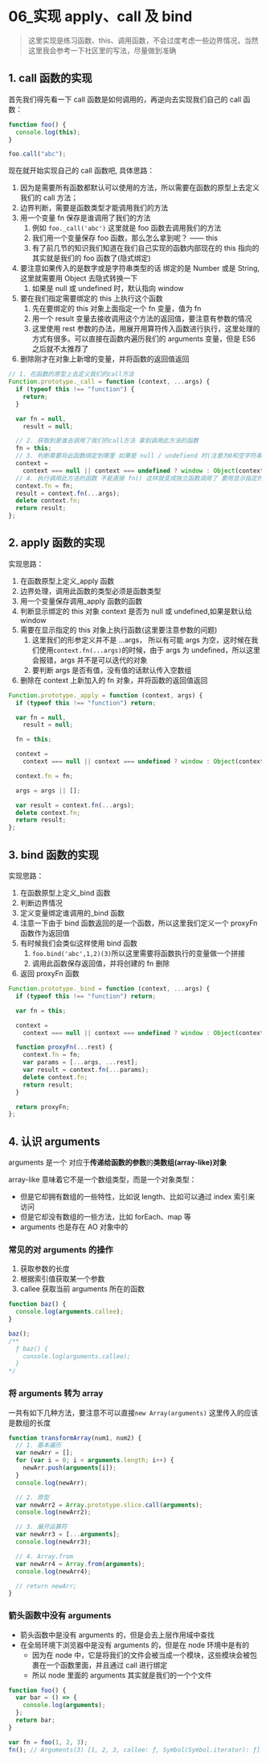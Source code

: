 # 06\_实现 apply、call 及 bind

> 这里实现是练习函数、this、调用函数，不会过度考虑一些边界情况，当然这里我会参考一下社区里的写法，尽量做到准确

## 1. call 函数的实现

首先我们得先看一下 call 函数是如何调用的，再逆向去实现我们自己的 call 函数：

```javascript
function foo() {
  console.log(this);
}

foo.call("abc");
```

现在就开始实现自己的 call 函数吧, 具体思路：

1. 因为是需要所有函数都默认可以使用的方法，所以需要在函数的原型上去定义我们的 call 方法；
2. 边界判断，需要是函数类型才能调用我们的方法
3. 用一个变量 fn 保存是谁调用了我们的方法
   1. 例如 `foo._call('abc')` 这里就是 foo 函数去调用我们的方法
   2. 我们用一个变量保存 foo 函数，那么怎么拿到呢？ —— this
   3. 有了前几节的知识我们知道在我们自己实现的函数内部现在的 this 指向的其实就是我们的 foo 函数了(隐式绑定)
4. 要注意如果传入的是数字或是字符串类型的话 绑定的是 Number 或是 String,这里就需要用 Object 去隐式转换一下
   1. 如果是 null 或 undefined 时，默认指向 window
5. 要在我们指定需要绑定的 this 上执行这个函数
   1. 先在要绑定的 this 对象上面指定一个 fn 变量，值为 fn
   2. 用一个 result 变量去接收调用这个方法的返回值，要注意有参数的情况
   3. 这里使用 rest 参数的办法，用展开用算符传入函数进行执行，这里处理的方式有很多。可以直接在函数内遍历我们的 arguments 变量，但是 ES6 之后就不太推荐了
6. 删除刚才在对象上新增的变量，并将函数的返回值返回

```javascript
// 1. 在函数的原型上去定义我们的call方法
Function.prototype._call = function (context, ...args) {
  if (typeof this !== "function") {
    return;
  }

  var fn = null,
    result = null;

  // 2. 获取到是谁去调用了我们的call方法 拿到调用此方法的函数
  fn = this;
  // 3. 判断需要将此函数绑定到哪里 如果是 null / undefiend 时(注意为0和空字符串的情况) 绑定到window
  context =
    context === null || context === undefined ? window : Object(context);
  // 4. 执行调用此方法的函数 不能直接 fn() 这样就变成独立函数调用了 要用显示指定的this调用
  context.fn = fn;
  result = context.fn(...args);
  delete context.fn;
  return result;
};
```

## 2. apply 函数的实现

实现思路：

1. 在函数原型上定义\_apply 函数
2. 边界处理，调用此函数的类型必须是函数类型
3. 用一个变量保存调用\_apply 函数的函数
4. 判断显示绑定的 this 对象 context 是否为 null 或 undefined,如果是默认给 window
5. 需要在显示指定的 this 对象上执行函数(这里要注意参数的问题)
   1. 这里我们的形参定义并不是 ...args， 所以有可能 args 为空，这时候在我们使用`context.fn(...args)`的时候，由于 args 为 undefined，所以这里会报错，args 并不是可以迭代的对象
   2. 要判断 args 是否有值，没有值的话默认传入空数组
6. 删除在 context 上新加入的 fn 对象，并将函数的返回值返回

```javascript
Function.prototype._apply = function (context, args) {
  if (typeof this !== "function") return;

  var fn = null,
    result = null;

  fn = this;

  context =
    context === null || context === undefined ? window : Object(context);

  context.fn = fn;

  args = args || [];

  var result = context.fn(...args);
  delete context.fn;
  return result;
};
```

## 3. bind 函数的实现

实现思路：

1. 在函数原型上定义\_bind 函数
2. 判断边界情况
3. 定义变量绑定谁调用的\_bind 函数
4. 注意一下由于 bind 函数返回的是一个函数，所以这里我们定义一个 proxyFn 函数作为返回值
5. 有时候我们会类似这样使用 bind 函数
   1. `foo.bind('abc',1,2)(3)`所以这里需要将函数执行的变量做一个拼接
   2. 调用此函数保存返回值，并将创建的 fn 删除
6. 返回 proxyFn 函数

```javascript
Function.prototype._bind = function (context, ...args) {
  if (typeof this !== "function") return;

  var fn = this;

  context =
    context === null || context === undefined ? window : Object(context);

  function proxyFn(...rest) {
    context.fn = fn;
    var params = [...args, ...rest];
    var result = context.fn(...params);
    delete context.fn;
    return result;
  }

  return proxyFn;
};
```

## 4. 认识 arguments

arguments 是一个 对应于**传递给函数的参数**的**类数组(array-like)对象**

array-like 意味着它不是一个数组类型，而是一个对象类型：

- 但是它却拥有数组的一些特性，比如说 length、比如可以通过 index 索引来访问
- 但是它却没有数组的一些方法，比如 forEach、map 等
- arguments 也是存在 AO 对象中的

### 常见的对 arguments 的操作

1. 获取参数的长度
2. 根据索引值获取某一个参数
3. callee 获取当前 arguments 所在的函数

```javascript
function baz() {
  console.log(arguments.callee);
}

baz();
/**
  ƒ baz() {
    console.log(arguments.callee);
  }
*/
```

### 将 arguments 转为 array

一共有如下几种方法，要注意不可以直接`new Array(arguments)` 这里传入的应该是数组的长度

```javascript
function transformArray(num1, num2) {
  // 1. 基本遍历
  var newArr = [];
  for (var i = 0; i < arguments.length; i++) {
    newArr.push(arguments[i]);
  }
  console.log(newArr);

  // 2. 原型
  var newArr2 = Array.prototype.slice.call(arguments);
  console.log(newArr2);

  // 3. 展开运算符
  var newArr3 = [...arguments];
  console.log(newArr3);

  // 4. Array.from
  var newArr4 = Array.from(arguments);
  console.log(newArr4);

  // return newArr;
}
```

### 箭头函数中没有 arguments

- 箭头函数中是没有 arguments 的，但是会去上层作用域中查找
- 在全局环境下浏览器中是没有 arguments 的，但是在 node 环境中是有的
  - 因为在 node 中，它是将我们的文件会被当成一个模块，这些模块会被包裹在一个函数里面，并且通过 call 进行绑定
  - 所以 node 里面的 arguments 其实就是我们的一个个文件

```javascript
function foo() {
  var bar = () => {
    console.log(arguments);
  };
  return bar;
}

var fn = foo(1, 2, 3);
fn(); // Arguments(3) [1, 2, 3, callee: ƒ, Symbol(Symbol.iterator): ƒ]
```
